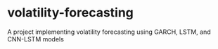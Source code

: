 # volatility-forecasting
A project implementing volatility forecasting using GARCH, LSTM, and CNN-LSTM models
